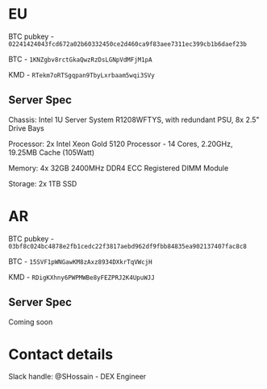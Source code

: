 # EU

BTC pubkey - `02241424043fcd672a02b60332450ce2d460ca9f83aee7311ec399cb1b6daef23b`

BTC - `1KNZgbv8rctGkaQwzRzDsLGNpVdMFjM1pA`

KMD - `RTekm7oRTSgqpan9TbyLxrbaam5wqi3SVy`

## Server Spec
Chassis:	Intel 1U Server System R1208WFTYS, with redundant PSU, 8x 2.5" Drive Bays

Processor:	2x Intel Xeon Gold 5120 Processor - 14 Cores, 2.20GHz, 19.25MB Cache (105Watt)

Memory:	4x 32GB 2400MHz DDR4 ECC Registered DIMM Module

Storage: 2x 1TB SSD

# AR

BTC pubkey - `03bf8c024bc4878e2fb1cedc22f3817aebd962df9fbb84835ea902137407fac8c8`

BTC - `15SVF1pWNGawKM8zAxz8934DXkrTqVWcjH`

KMD - `RDigKXhny6PWPMWBe8yFEZPRJ2K4UpuWJJ`

## Server Spec
Coming soon

# Contact details

Slack handle: @SHossain - DEX Engineer

